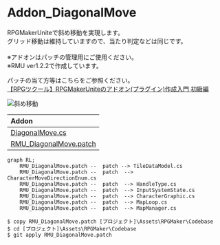 # Addon_DiagonalMove
RPGMakerUniteで斜め移動を実現します。<br />
グリッド移動は維持していますので、当たり判定などは同じです。<br />
<br />
※アドオンはパッチの管理用にご使用ください。<br />
※RMU ver1.2.2で作成しています。

パッチの当て方等はこちらをご参照ください。<br />
[【RPGツクール】RPGMakerUniteのアドオン(プラグイン)作成入門 初級編](https://qiita.com/pepaperon_p/items/5b0179164af22d2891e1 "【RPGツクール】RPGMakerUniteのアドオン(プラグイン)作成入門 初級編")

![斜め移動](https://github.com/user-attachments/assets/c0d9a4cd-ad31-4132-9fd7-12482c9aa8ab)

| Addon |
|:-----------|
| [DiagonalMove.cs](https://raw.githubusercontent.com/pepaperon-p/Addon_DiagonalMove/main/DiagonalMove/DiagonalMove.cs "DiagonalMove.cs")|
| [RMU_DiagonalMove.patch](https://raw.githubusercontent.com/pepaperon-p/Addon_DiagonalMove/main/DiagonalMove/RMU_DiagonalMove.patch "RMU_DiagonalMove.patch")|

```mermaid
graph RL;
    RMU_DiagonalMove.patch --  patch --> TileDataModel.cs
    RMU_DiagonalMove.patch --  patch  --> CharacterMoveDirectionEnum.cs
    RMU_DiagonalMove.patch --  patch  --> HandleType.cs
    RMU_DiagonalMove.patch --  patch  --> InputSystemState.cs
    RMU_DiagonalMove.patch --  patch  --> CharacterGraphic.cs
    RMU_DiagonalMove.patch --  patch  --> MapLoop.cs
    RMU_DiagonalMove.patch --  patch  --> MapManager.cs
```
```
$ copy RMU_DiagonalMove.patch [プロジェクト]\Assets\RPGMaker\Codebase
$ cd [プロジェクト]\Assets\RPGMaker\Codebase
$ git apply RMU_DiagonalMove.patch
```
